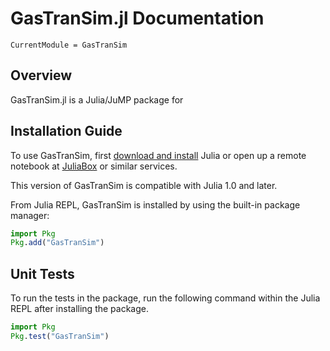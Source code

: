 # GasTranSim.jl Documentation

```@meta
CurrentModule = GasTranSim
```

## Overview

GasTranSim.jl is a Julia/JuMP package for 

## Installation Guide

To use GasTranSim, first [download and install](https://julialang.org/downloads/) Julia or open up a remote notebook at [JuliaBox](https://www.juliabox.com/) or similar services.

This version of GasTranSim is compatible with Julia 1.0 and later.

From Julia REPL, GasTranSim is installed by using the built-in package manager:
```julia
import Pkg
Pkg.add("GasTranSim")
```

## Unit Tests
To run the tests in the package, run the following command within the Julia REPL after installing the package.

```julia
import Pkg
Pkg.test("GasTranSim")
```